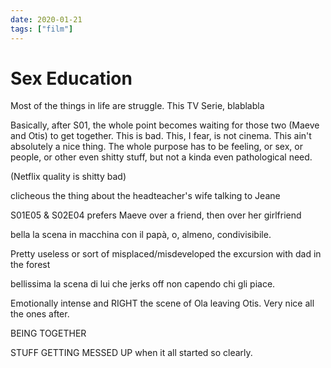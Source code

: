 ```yaml
---
date: 2020-01-21
tags: ["film"]
---
```

# Sex Education

Most of the things in life are struggle. This TV Serie, blablabla

Basically, after S01, the whole point becomes waiting for those two
(Maeve and Otis) to get together. This is bad. This, I fear, is not
cinema. This ain't absolutely a nice thing. The whole purpose has to be
feeling, or sex, or people, or other even shitty stuff, but not a kinda
even pathological need.

(Netflix quality is shitty bad)

clicheous the thing about the headteacher's wife talking to Jeane

S01E05 & S02E04 prefers Maeve over a friend, then over her girlfriend

bella la scena in macchina con il papà, o, almeno, condivisibile.

Pretty useless or sort of misplaced/misdeveloped the excursion with dad
in the forest

bellissima la scena di lui che jerks off non capendo chi gli piace.

Emotionally intense and RIGHT the scene of Ola leaving Otis. Very nice
all the ones after.

BEING TOGETHER

STUFF GETTING MESSED UP when it all started so clearly.
